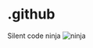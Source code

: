 # .github
Silent code ninja
![ninja](https://user-images.githubusercontent.com/65094901/180732320-174bfb4c-0696-4bf0-a221-dd3771e2afd6.jpg)
